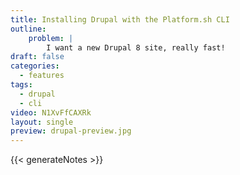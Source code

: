 ```yaml
---
title: Installing Drupal with the Platform.sh CLI
outline:
    problem: |
        I want a new Drupal 8 site, really fast!
draft: false
categories:
  - features
tags:
  - drupal
  - cli
video: N1XvFfCAXRk
layout: single
preview: drupal-preview.jpg
---
```


{{< generateNotes >}}
